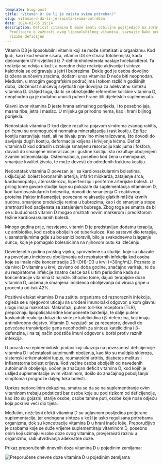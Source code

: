 ```yaml
---
template: blog-post
title: "Vitamin D: Da li je zaista svima potreban?"
slug: vitamin-d-da-li-je-zaista-svima-potreban
date: 2024-02-05 19:14
description: Deficit vitamina D može imati ozbiljne posljedice na zdravlje.
  Pročitajte o važnosti ovog liposolubilnog vitamina, saznajte kako prepoznati
  rizike deficijen
---
```

Vitamin D3 je liposolubilni vitamin koji se može sintetisati u organizmu. Kod ljudi, kao i kod većine sisara, vitamin D3 se stvara fotohemijski, kada djelovanjem UV-svjetlosti iz 7-dehidroholesterola nastaje holekalciferol. Ta reakcija se odvija u koži, a naredne dvije reakcije aktivacije i sinteze kalcitriola se odigravaju u jetri i bubrezima. Dokle god je osoba dovoljno izložena sunčevim zracima, dodatni unos vitamina D neće biti neophodan. Međutim, u mnogim geografskim područjima i tokom različih godišnjih doba, izloženost sunčevoj svjetlosti nije dovoljna za adekvatnu sintezu vitamina D. Uslijed toga, da bi se obezbjedile referentne količine vitamina D, neophodno ga je dodatno unositi putem hrane i/ili dijetetskih suplemenata.

Glavni izvor vitamina D jeste hrana animalnog porijekla, i to posebno jaja, masna riba, jetra i maslac. U mlijeku ga prirodno nema, kao i hrani biljnog porijekla.

Nedostatak vitamina D kod djece rezultira pojavom sindroma zvanog rahitis, pri čemu su onemogućeni normalna mineralizacija i rast kostiju. Epifize kostiju nastavljaju rasti, ali ne bivaju pravilno mineralizovane, što dovodi do savijanja dugih kostiju, deformacije koljena i krivljenja kičme. Deficit vitamina D kod odraslih uzrokuje smanjenu resorpciju kalcijuma i fosfora, dovodi do smanjene mineralizacije i gustine kostiju, što rezultuje oboljenjem zvanim osteomalacija. Osteomalacija, posebno kod žena u menopauzi, smanjuje kvalitet života, te može dovesti do određenih fraktura kostiju.

Nedostatak vitamina D povezan je i sa kardiovaskularnim bolestima, uključujući bolest koronarnih arterija, infarkt miokarda, zatajenje srca, kardiomiopatiju, aterosklerozu, hipertenziju i periferne arterijske bolesti. U prilog tome govore studije koje su pokazale da suplementacija vitaminom D, kod kardiovaskularnih bolesnika, dovodi do smanjenja C-reaktivnog proteina (faktor inflamacije), povećane relaksacije glatkih mišića krvnih sudova, smanjene produkcije renina u bubrezima, kao i do smanjenja stope smrtnosti kod pacijenata sa zatajenjem bubrega. Zbog toga se smatra da bi se u budućnosti vitamin D mogao smatrati novim markerom i prediktorom težine kardiovaskularnih bolesti.

Mnogo godina prije, nesvjesno, vitamin D je predstavljao dodatnu terapiju, uz antibiotike, kod osoba oboljelih od tuberkuloze. Kao sastavni dio terapije, u sanatorijumima gdje su bolesnici boravili, bilo je svakodnevno izlaganje suncu, koje je pomagalo bolesnicima na njihovom putu ka izlečenju.

Devedesetih godina prošlog vijeka, sprovedene su studije, koje su ukazale na povećanu incidencu obolijevanja od respiratornih infekcija kod osoba koje su imale niže koncentracije 25-(OH)-D3 u krvi (&lt;30ng/mL). Poznato je da nivoi D vitamina u krvi, zavisno od doba godine, značajno variraju, te da su respiratorne infekcije znatno češće baš u tim periodima kada su koncentracije vitamina D najniže. Shodno tome, dajući terapijske doze vitamina D, uočena je smanjena incidenca obolijevanja od virusa gripe u procentu od čak 42%.

Pozitivni efakat vitamina D na zaštitu organizma od raznoraznih infekcija, ogleda se u njegovom uticaju na urođeni imunološki odgovor, u kom glavnu ulogu imaju makrofazi. Makrofazi, putem toll-like receptora (TLR), prepoznaju lipopolisaharidne komponente bakterija, te dalje putem kaskadnih reakcija dolazi do sinteze katelicidina i β-defenzina, koji imaju antimikrobno dejstvo. Vitamin D, vezujući se za receptore, dovodi do povećane transkripcije gena neophodnih za sintezu katelicidina i β-defenzina, i na taj način podstiče imuni odgovor u borbi protiv raznih infekcija.

U porastu su epidemiološki podaci koji ukazuju na povezanost deficijencije vitamina D i učestalosti autoimunih oboljenja, kao što su multipla skleroza, sistemski eritematoidni lupus, reumatoidni artritis, dijabetes melitus i inflamatorna bolest crijeva. Kod većine osoba oboljelih od navedenih autoimunih oboljenja, uočen je značajan deficit vitamina D, kod kojih je uslijed suplementacije ovim vitaminom, došlo do značajnog poboljšanja simptoma i prognoze daljeg toka bolesti.

Uprkos nedovoljnim dokazima, smatra se da se na suplementiranje ovim vitaminom trebaju podsticati bar osobe koje su pod rizikom od deficijencije, kao što su gojazni, starije osobe, osobe tamne puti, osobe koje nose odjeću koja pokriva veći dio tijela.

Međutim, neželjeni efekti vitamina D su uglavnom posljedica pretjerane suplementacije, jer endogena sinteza u koži je usko regulisana potrebama organizma, dok su koncetracije vitamina D u hrani inače loše. Preporučljivo je osobama koje se duže vrijeme suplementiraju vitaminom D, posebno onim koji uzimaju visoke doze ovog vitamina, provjeravati razinu u organizmu, radi utvrđivanja adekvatne doze.

Prikaz preporučenih dnevnih doza vitamina D u pojedinim zemljama:

![Preporučene dnevne doze vitamina D u pojedinim zemljama](/assets/screenshot-2024-02-02-at-21.08.15.png "Preporučene dnevne doze vitamina D u pojedinim zemljama")